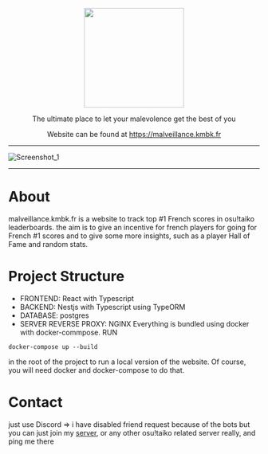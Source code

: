 <p align="center">
  <img height="200" src="https://github.com/kamaboko117/TaikoFRSnipe/assets/48692472/3d86b18a-2896-4a9f-ad9d-613ec85877ec">
</p> 
<p align="center">
The ultimate place to let your malevolence get the best of you
</p>
<p align="center">
Website can be found at <a href="https://malveillance.kmbk.fr">https://malveillance.kmbk.fr</a>
</p>

***
![Screenshot_1](https://github.com/kamaboko117/TaikoFRSnipe/assets/48692472/5d644ffe-5367-4515-b616-136893ae0045)
***

About
================================
malveillance.kmbk.fr is a website to track top #1 French scores in osu!taiko leaderboards. the aim is to give an incentive for french players for going for French #1 scores and to give some more insights, such as a player Hall of Fame and random stats.

Project Structure
================================
- FRONTEND: React with Typescript
- BACKEND: Nestjs with Typescript using TypeORM
- DATABASE: postgres
- SERVER REVERSE PROXY: NGINX
Everything is bundled using docker with docker-commpose.
RUN
```
docker-compose up --build
```
in the root of the project to run a local version of the website. Of course, you will need docker and docker-compose to do that.

Contact
===============================
just use Discord => i have disabled friend request because of the bots but you can just join my [server](discord.gg/Fu9PTJ4), or any other osu!taiko related server really, and ping me there
